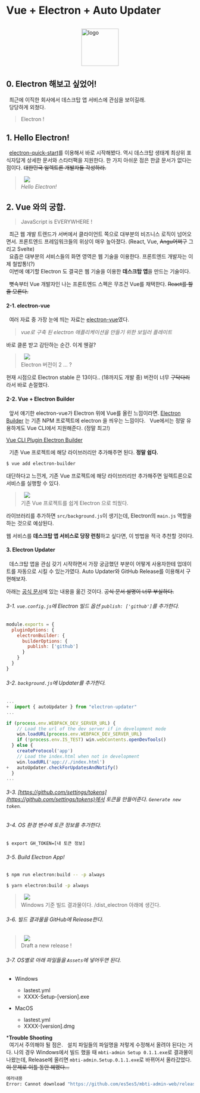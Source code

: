 # Vue + Electron + Auto Updater

<img src="./images/logo.png" width="100" style="display: block; margin: 2rem auto;" alt="logo">

## 0. Electron 해보고 싶었어!

&nbsp;&nbsp;최근에 이직한 회사에서 데스크탑 앱 서비스에 관심을 보이길래.<br>
&nbsp;&nbsp;당당하게 외쳤다.

> Electron !

## 1. Hello Electron!

&nbsp;&nbsp;[electron-quick-start](https://www.electronjs.org/docs/latest/tutorial/quick-start)를 이용해서 바로 시작해봤다. 역시 데스크탑 생태계 최상위 포식자답게 상세한 문서와 스타터팩을 지원한다. 한 가지 아쉬운 점은 한글 문서가 없다는 점이다. ~~대한민국 일렉트론 개발자들 각성하라.~~


> &nbsp;
> <img src="./images/hello.PNG">
> <br>
> <i>Hello Electron!</i>
> &nbsp;

## 2. Vue 와의 궁합.

> JavaScript is EVERYWHERE !


&nbsp;&nbsp;최근 웹 개발 트렌드가 서버에서 클라이언트 쪽으로 대부분의 비즈니스 로직이 넘어오면서. 프론트엔드 프레임워크들의 위상이 매우 높아졌다. (React, Vue, ~~Angu어쩌구~~ 그리고 Svelte)<br>
&nbsp;&nbsp;요즘은 대부분의 서비스들의 화면 영역은 웹 기술을 이용한다. 프론트엔드 개발자는 이제 철밥통!(?)<br>
&nbsp;&nbsp;이번에 얘기할 Electron 도 결국은 웹 기술을 이용한 **데스크탑 앱**을 만드는 기술이다.<br>

&nbsp;&nbsp;뼛속부터 Vue 개발자인 나는 프론트엔드 스펙은 무조건 Vue를 채택한다. ~~React를 할 줄 모른다.~~


#### 2-1. electron-vue

&nbsp;&nbsp;여러 자료 중 가장 눈에 띄는 자료는 [electron-vue](https://simulatedgreg.gitbooks.io/electron-vue/content/ko/)였다.

> <i>vue로 구축 된 electron 애플리케이션을 만들기 위한 보일러 플레이트</i>

바로 클론 받고 감탄하는 순간. 이게 웬걸?

> &nbsp;
> <img src="./images/electron-vue.PNG">
> <br>
> Electron 버전이 2 ... ?
> &nbsp;

현재 시점으로 Electron stable 은 13이다.. (18까지도 개발 중) 버전이 너무 ~~구닥다리~~라서 바로 손절했다.

#### 2-2. Vue + Electron Builder

&nbsp;&nbsp;앞서 얘기한 electron-vue가 Electron 위에 Vue를 올린 느낌이라면. [Electron Builder](https://www.electron.build/) 는 기존 NPM 프로젝트에 electron 을 씌우는 느낌이다.
&nbsp;&nbsp;Vue에서는 정말 유용하게도 Vue CLI에서 지원해준다. (정말 최고!)

[Vue CLI Plugin Electron Builder](https://nklayman.github.io/vue-cli-plugin-electron-builder/)

&nbsp;&nbsp;기존 Vue 프로젝트에 해당 라이브러리만 추가해주면 된다. **정말 쉽다.**
```bash
$ vue add electron-builder
```

대단하다고 느낀게, 기존 Vue 프로젝트에 해당 라이브러리만 추가해주면 일렉트론으로 서비스를 실행할 수 있다.
> &nbsp;
> <img src="./images/mbti.png">
> <br>
> 기존 Vue 프로젝트를 쉽게 Electron 으로 띄웠다.
> &nbsp;

라이브러리를 추가하면 `src/background.js`이 생기는데, Electron의 `main.js` 역할을 하는 것으로 예상된다.

웹 서비스를 **데스크탑 앱 서비스로 당장 런칭**하고 싶다면, 이 방법을 적극 추천할 것이다.

#### 3. Electron Updater

&nbsp;&nbsp;데스크탑 앱을 관심 갖기 시작하면서 가장 궁금했던 부분이 어떻게 사용자한테 업데이트를 자동으로 시킬 수 있는가였다.
Auto Updater와 GitHub Release를 이용해서 구현해보자.

아래는 [공식 문서](https://nklayman.github.io/vue-cli-plugin-electron-builder/guide/recipes.html#auto-update)에 있는 내용을 옮긴 것이다. ~~공식 문서 설명이 너무 부실하다.~~

###### 3-1. `vue.config.js`에 Electron 빌드 옵션 `publish: ['github']`를 추가한다.

```js
module.exports = {
  pluginOptions: {
    electronBuilder: {
      builderOptions: {
        publish: ['github']
      }
    }
  }
}
```

###### 3-2. `background.js`에 Updater를 추가한다.

```js
...
+  import { autoUpdater } from "electron-updater"
...

if (process.env.WEBPACK_DEV_SERVER_URL) {
    // Load the url of the dev server if in development mode
    win.loadURL(process.env.WEBPACK_DEV_SERVER_URL)
    if (!process.env.IS_TEST) win.webContents.openDevTools()
  } else {
    createProtocol('app')
    // Load the index.html when not in development
    win.loadURL('app://./index.html')
+   autoUpdater.checkForUpdatesAndNotify()
  }
...
```

###### 3-3. [https://github.com/settings/tokens](https://github.com/settings/tokens)에서 토큰을 만들어준다. `Generate new token`.

###### 3-4. OS 환경 변수에 토큰 정보를 추가한다.

```bash
$ export GH_TOKEN=[내 토큰 정보]
```

###### 3-5. Build Electron App!
```bash
$ npm run electron:build -- -p always

$ yarn electron:build -p always
```

> &nbsp;
> <img src="./images/build.png">
> <br>
> Windows 기준 빌드 결과물이다.
> /dist_electron 아래에 생긴다.
> &nbsp;

###### 3-6. 빌드 결과물을 GitHub에 Release한다.

> &nbsp;
> <img src="./images/release.png">
> <br>
> Draft a new release !
> &nbsp;

###### 3-7. OS별로 아래 파일들을 `Assets`에 넣어두면 된다.

- Windows
  - lastest.yml
  - XXXX-Setup-[version].exe

- MacOS
  - lastest.yml
  - XXXX-[version].dmg

***Trouble Shooting**<br>
&nbsp;&nbsp;여기서 주의해야 될 점은.
&nbsp;&nbsp;설치 파일들의 파일명을 저렇게 수정해서 올려야 된다는 거다. 나의 경우 Windows에서 빌드 했을 때 `mbti-admin Setup 0.1.1.exe`로 결과물이 나왔는데, Release에 올리면 `mbti-admin.Setup.0.1.1.exe`로 바뀌어서 올라갔었다. ~~이 문제로 이틀 동안 헤맸다...~~

```bash
에러내용
Error: Cannot download "https://github.com/es5es5/mbti-admin-web/releases/download/v0.1.2/mbti-admin-Setup-0.1.2.exe", status 404: 
```
